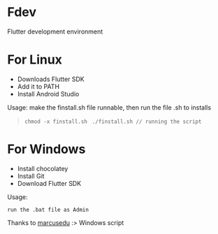 # Fdev
Flutter development environment

# For Linux
* Downloads Flutter SDK
* Add it to PATH
* Install Android Studio

Usage:
make the finstall.sh file runnable, then run the file .sh to installs
> `chmod -x finstall.sh `
> `./finstall.sh // running the script` 
 
# For Windows
* Install chocolatey
* Install Git
* Download Flutter SDK
 
Usage:
 
`run the .bat file as Admin`
   

Thanks to [marcusedu](https:github.com/marcusedu) :> Windows script
